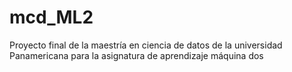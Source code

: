 # mcd_ML2
Proyecto final de la maestría en ciencia de datos de la universidad Panamericana para la asignatura de aprendizaje máquina dos
